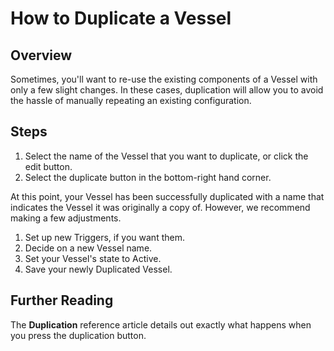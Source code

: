 # How to Duplicate a Vessel

## Overview

Sometimes, you'll want to re-use the existing components of a Vessel with only a few slight changes. In these cases, duplication will allow you to avoid the hassle of manually repeating an existing configuration.

## Steps

1. Select the name of the Vessel that you want to duplicate, or click the edit button.
2. Select the duplicate button in the bottom-right hand corner.

At this point, your Vessel has been successfully duplicated with a name that indicates the Vessel it was originally a copy of. However, we recommend making a few adjustments.

1. Set up new Triggers, if you want them.
2. Decide on a new Vessel name.
3. Set your Vessel's state to Active.
4. Save your newly Duplicated Vessel.

## Further Reading

The **Duplication** reference article details out exactly what happens when you press the duplication button.

